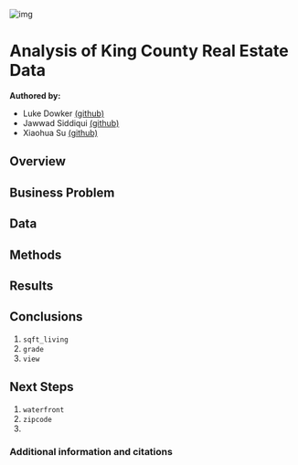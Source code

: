 ![img](./images/kc_header.png)

# Analysis of King County Real Estate Data

**Authored by:**
- Luke Dowker [(github)](https://github.com/toastdeini)
- Jawwad Siddiqui [(github)](https://github.com/jsiddiqui85)
- Xiaohua Su [(github)](https://github.com/xiaohua-su)

## Overview

## Business Problem

## Data

## Methods

## Results

## Conclusions

1. `sqft_living`
2. `grade` 
3. `view`

## Next Steps

1. `waterfront`
2. `zipcode`
3. 

### Additional information and citations
